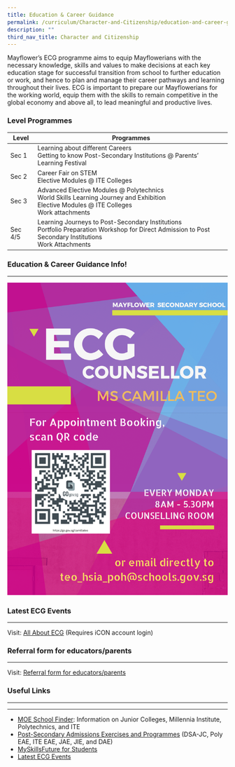 ```yaml
---
title: Education & Career Guidance
permalink: /curriculum/Character-and-Citizenship/education-and-career-guidance/permalink/
description: ""
third_nav_title: Character and Citizenship
---
```

Mayflower’s ECG programme aims to equip Mayflowerians with the necessary knowledge, skills and values to make decisions at each key education stage for successful transition from school to further education or work, and hence to plan and manage their career pathways and learning throughout their lives. ECG is important to prepare our Mayflowerians for the working world, equip them with the skills to remain competitive in the global economy and above all, to lead meaningful and productive lives.

### Level Programmes

| Level 	| Programmes 	|
|---	|---|
| Sec 1 	| Learning about different Careers<br>Getting to know Post-Secondary Institutions @ Parents’ Learning Festival 	|
| Sec 2 	| Career Fair on STEM<br>Elective Modules @ ITE Colleges 	|
| Sec 3 	| Advanced Elective Modules @ Polytechnics<br>World Skills Learning Journey and Exhibition<br>Elective Modules @ ITE Colleges<br>Work attachments 	|
| Sec 4/5 	| Learning Journeys to Post-Secondary Institutions<br>Portfolio Preparation Workshop for Direct Admission to Post Secondary Institutions<br>Work Attachments 	|

### Education & Career Guidance Info!
---------------------------------
![](/images/ecg1.png)

### Latest ECG Events
-----------------

Visit: [All About ECG](https://sites.google.com/moe.edu.sg/mayflower-secondary-school-ecg/home) (Requires iCON account login)

### Referral form for educators/parents
-----------------------------------

Visit: [Referral form for educators/parents](https://go.gov.sg/ecgreferralform)

### Useful Links
------------
-----------------------------------

*   [MOE School Finder](https://www.moe.gov.sg/schoolfinder): Information on Junior Colleges, Millennia Institute, Polytechnics, and ITE
*   [Post-Secondary Admissions Exercises and Programmes](https://www.moe.gov.sg/post-secondary/admissions) (DSA-JC, Poly EAE, ITE EAE, JAE, JIE, and DAE)
*   [MySkillsFuture for Students](https://www.myskillsfuture.gov.sg/content/student/en/secondary/about/myskillsfuture-for-students.html)
*  [Latest ECG Events](https://www.myskillsfuture.gov.sg/content/student/en/secondary/education-guide/events.html)